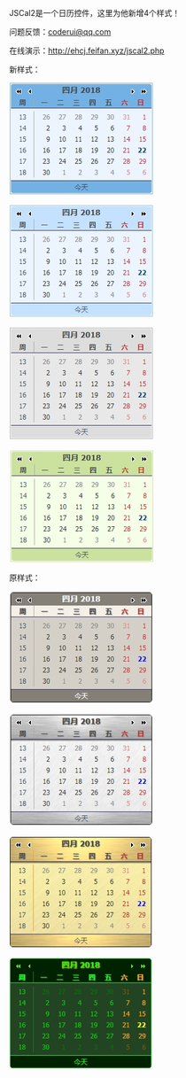 JSCal2是一个日历控件，这里为他新增4个样式！

问题反馈：coderui@qq.com

在线演示：http://ehcj.feifan.xyz/jscal2.php


新样式：

![dark_blue](https://github.com/feifan-xyz/images/blob/master/jscal2/dark_blue.jpg)

![light_blue](https://github.com/feifan-xyz/images/blob/master/jscal2/light_blue.jpg)

![gray](https://github.com/feifan-xyz/images/blob/master/jscal2/gray.jpg)

![green](https://github.com/feifan-xyz/images/blob/master/jscal2/green.jpg)

原样式：

![win2k](https://github.com/feifan-xyz/images/blob/master/jscal2/win2k.jpg)

![steel](https://github.com/feifan-xyz/images/blob/master/jscal2/steel.jpg)

![gold](https://github.com/feifan-xyz/images/blob/master/jscal2/gold.jpg)

![matrix](https://github.com/feifan-xyz/images/blob/master/jscal2/matrix.jpg)
